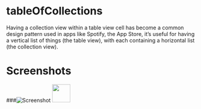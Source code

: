 # tableOfCollections
Having a collection view within a table view cell has become a common design pattern used in apps like Spotify, the App Store, it’s useful for having a vertical list of things (the table view), with each containing a horizontal list (the collection view).

# Screenshots
###![Screenshot](https://user-images.githubusercontent.com/38237387/133728668-c98a5340-298e-462d-878f-e6d48a47c189.png)
<img src="https://user-images.githubusercontent.com/38237387/133728668-c98a5340-298e-462d-878f-e6d48a47c189.png" width="48">
